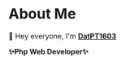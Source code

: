 # About Me

👋 Hey everyone, I'm <b>[DatPT1603](https://me.datpt.dev)</b> <br>

<b>✨Php Web Developer✨</b>
